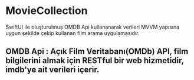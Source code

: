 # MovieCollection
SwiftUI ile oluşturulmuş OMDB Api kullananarak verileri MVVM yapısına uygun şekilde çekip kullanan film arama uygulamasıdır.

## OMDB Api : Açık Film Veritabanı(OMDb) API, film bilgilerini almak için RESTful bir web hizmetidir, imdb'ye ait verileri içerir.

